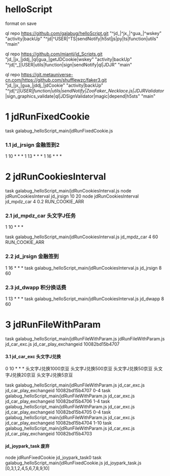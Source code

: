 # helloScript

format on save


ql repo https://github.com/galabug/helloScript.git "^jd_|^jx_|^gua_|^wskey" "activity|backUp" "^jd|^USER|^TS|sendNotify|h5st|js|py|ts|function|utils" "main"

ql repo https://github.com/miantj/jd_Scripts.git "jd_|jx_|jddj_|ql|gua_|getJDCookie|wskey" "activity|backUp" "^jd[^_]|USER|utils|function|sign|sendNotify|ql|JDJR" "main"


ql repo https://git.metauniverse-cn.com/https://github.com/shufflewzc/faker3.git "jd_|jx_|gua_|jddj_|jdCookie" "activity|backUp" "^jd[^_]|USER|function|utils|sendNotify|ZooFaker_Necklace.js|JDJRValidator_|sign_graphics_validate|ql|JDSignValidator|magic|depend|h5sts" "main"




# 1 jdRunFixedCookie
task galabug_helloScript_main/jdRunFixedCookie.js
### 1.1 jd_jrsign 金融签到2
1 10 * * *
1 13 * * *
1 16 * * *
<!-- task galabug_helloScript_main/jdRunFixedCookie.js jd_jrsign 0-9 -->
<!-- task galabug_helloScript_main/jdRunFixedCookie.js jd_jrsign 10-19 -->
<!-- task galabug_helloScript_main/jdRunFixedCookie.js jd_jrsign 20-29 -->


# 2 jdRunCookiesInterval
task galabug_helloScript_main/jdRunCookiesInterval.js
node jdRunCookiesInterval jd_jrsign 10 20
node jdRunCookiesInterval jd_mpdz_car 4 0.2 RUN_COOKIE_ARR

### 2.1 jd_mpdz_car 头文字J任务
1 10 * * *

task galabug_helloScript_main/jdRunCookiesInterval.js jd_mpdz_car 4 60 RUN_COOKIE_ARR

### 2.2 jd_jrsign  金融签到
1 16 * * *
task galabug_helloScript_main/jdRunCookiesInterval.js jd_jrsign 8 60 

### 2.3 jd_dwapp  积分换话费
1 13 * * *
task galabug_helloScript_main/jdRunCookiesInterval.js jd_dwapp 8 60 



# 3 jdRunFileWithParam
task galabug_helloScript_main/jdRunFileWithParam.js
jdRunFileWithParam.js jd_car_exc.js jd_car_play_exchangeid 10082bd15b4707
#### 3.1 jd_car_exc  头文字J兑换 
0 10 * * *
头文字J兑换1000京豆
头文字J兑换500京豆
头文字J兑换50京豆
头文字J兑换20京豆
头文字J兑换5京豆

task galabug_helloScript_main/jdRunFileWithParam.js jd_car_exc.js jd_car_play_exchangeid 10082bd15b4707 0-4
task galabug_helloScript_main/jdRunFileWithParam.js jd_car_exc.js jd_car_play_exchangeid 10082bd15b4706 1-4
task galabug_helloScript_main/jdRunFileWithParam.js jd_car_exc.js jd_car_play_exchangeid 10082bd15b4705 0-4
task galabug_helloScript_main/jdRunFileWithParam.js jd_car_exc.js jd_car_play_exchangeid 10082bd15b4704 1-10
task galabug_helloScript_main/jdRunFileWithParam.js jd_car_exc.js jd_car_play_exchangeid 10082bd15b4703 






#### jd_joypark_task 废弃
node jdRunFixedCookie jd_joypark_task0
task galabug_helloScript_main/jdRunFixedCookie.js jd_joypark_task.js [0,3,1,2,4,5,6,7,8,9,10]
